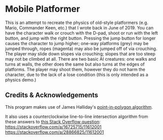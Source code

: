Mobile Platformer
=================
This is an attempt to recreate the physics of old-style platformers (e.g. Mario, Commander Keen, etc.) that I wrote back in June of 2019.
You can have the character walk or crouch with the D-pad, shoot or run with the left button, and jump with the right button.
Pressing the jump button for longer causes the character to jump higher; one-way platforms (grey) may be jumped through, ropes (magenta) may also be jumped off of via crouching. The player may slide down slopes via crouching; slopes that are too steep may not be climbed at all.
There are two basic AI creatures: one walks and turns at walls, the other does the same but also turns at the edges of platforms.
The player may shoot them, however they do not harm the character, due to the lack of a lose condition (this is only intended as a physics demo.)

Credits & Acknowledgements
--------------------------
This program makes use of James Halliday's [point-in-polygon algorithm](https://github.com/substack/point-in-polygon).

It also uses a counterclockwise line-to-line intersection algorithm from these answers to [this Stack Overflow question](https://stackoverflow.com/q/9043805/11612001):
	https://stackoverflow.com/a/16725715/11612001
	https://stackoverflow.com/a/28866825/11612001
